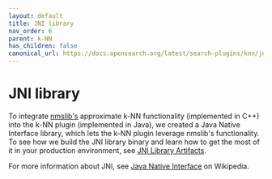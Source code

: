 ```yaml
---
layout: default
title: JNI library
nav_order: 6
parent: k-NN
has_children: false
canonical_url: https://docs.opensearch.org/latest/search-plugins/knn/jni-libraries/
---
```


# JNI library

To integrate [nmslib's](https://github.com/nmslib/nmslib/) approximate k-NN functionality (implemented in C++) into the k-NN plugin (implemented in Java), we created a Java Native Interface library, which lets the k-NN plugin leverage nmslib's functionality. To see how we build the JNI library binary and learn how to get the most of it in your production environment, see [JNI Library Artifacts](https://github.com/opensearch-project/k-NN#jni-library-artifacts).

For more information about JNI, see [Java Native Interface](https://en.wikipedia.org/wiki/Java_Native_Interface) on Wikipedia.

